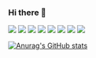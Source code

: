 ### Hi there 👋

<img src="https://img.shields.io/badge/C-A8B9CC?style=flat&logo=C&logoColor=white"/> <img src="https://img.shields.io/badge/C Sharp-239120C?style=flat&logo=C Sharp&logoColor=white"/> 
<img src="https://img.shields.io/badge/Python-3776AB?style=flat&logo=Python&logoColor=white"/>
<img src="https://img.shields.io/badge/Java-007396?style=flat&logo=java&logoColor=white">
<img src="https://img.shields.io/badge/html-E34F26?style=flat&logo=html5&logoColor=white">
<img src="https://img.shields.io/badge/css-1572B6?style=flat&logo=css3&logoColor=white">
<img src="https://img.shields.io/badge/github-181717?style=flat&logo=github&logoColor=white">
<img src="https://img.shields.io/badge/Spring Boot-6DB33F?style=flat&logo=Spring Boot&logoColor=white">


[![Anurag's GitHub stats](https://github-readme-stats.vercel.app/api?username=JunSang1121)](https://github.com/JunSang1121/github-readme-stats)
